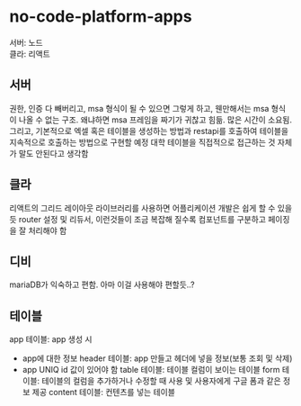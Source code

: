 # no-code-platform-apps
서버: 노드 <br>
클라: 리액트 <br>

## 서버
권한, 인증 다 빼버리고, msa 형식이 될 수 있으면 그렇게 하고, 웬만해서는 msa 형식이 나올 수 없는 구조. 
왜냐하면 msa 프레임을 짜기가 귀찮고 힘듦. 많은 시간이 소요됨.
그리고, 기본적으로 엑셀 혹은 테이블을 생성하는 방법과 restapi를 호출하여 테이블을 지속적으로 호출하는 방법으로 구현할 예정
대학 테이블을 직접적으로 접근하는 것 자체가 말도 안된다고 생각함


## 클라
리액트의 그리드 레이아웃 라이브러리를 사용하면 어플리케이션 개발은 쉽게 할 수 있을 듯
router 설정 및 리듀서, 이런것들이 조금 복잡해 질수록 컴포넌트를 구분하고 페이징을 잘 처리해야 함


## 디비 
mariaDB가 익숙하고 편함. 
아마 이걸 사용해야 편할듯..?


## 테이블
app 테이블: app 생성 시 
 - app에 대한 정보
header 테이블: app 만들고 헤더에 넣을 정보(보통 조회 및 삭제)
 - app UNIQ id 값이 있어야 함
table 테이블: 테이블 컬럼이 보이는 테이블
form 테이블: 테이블의 컬럼을 추가하거나 수정할 때 사용 및 사용자에게 구글 폼과 같은 정보 제공
content 테이블: 컨텐츠를 넣는 테이블
